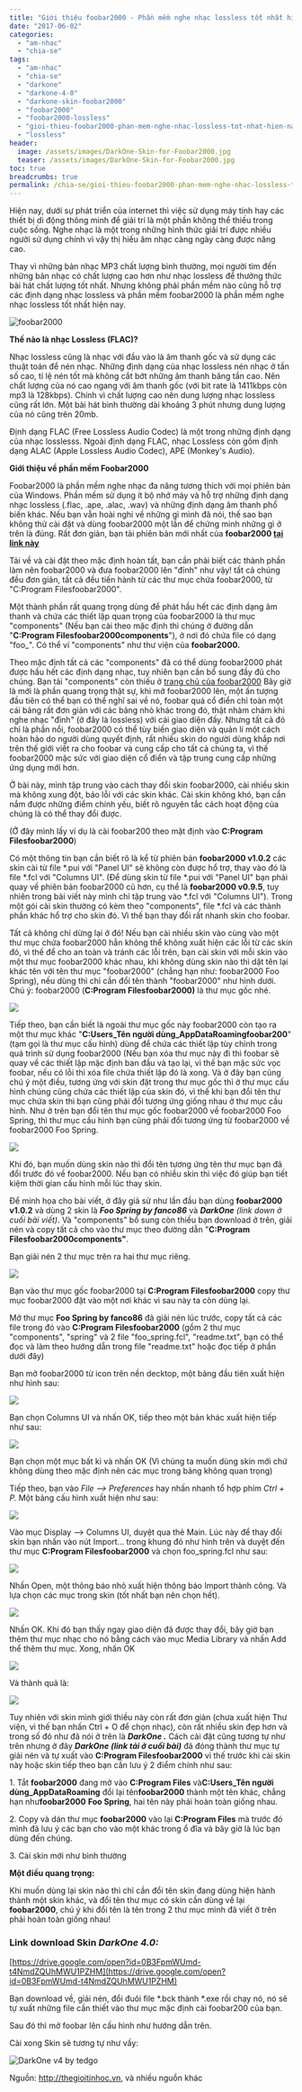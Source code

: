 ```yaml
---
title: "Giới thiệu foobar2000 - Phần mềm nghe nhạc lossless tốt nhất hiện nay"
date: "2017-06-02"
categories: 
  - "am-nhac"
  - "chia-se"
tags: 
  - "am-nhac"
  - "chia-se"
  - "darkone"
  - "darkone-4-0"
  - "darkone-skin-foobar2000"
  - "foobar2000"
  - "foobar2000-lossless"
  - "gioi-thieu-foobar2000-phan-mem-nghe-nhac-lossless-tot-nhat-hien-nay"
  - "lossless"
header:
  image: /assets/images/DarkOne-Skin-for-Foobar2000.jpg
  teaser: /assets/images/DarkOne-Skin-for-Foobar2000.jpg
toc: true
breadcrumbs: true
permalink: /chia-se/gioi-thieu-foobar2000-phan-mem-nghe-nhac-lossless-tot-nhat-hien-nay
---
```


Hiện nay, dưới sự phát triển của internet thì việc sử dụng máy tính hay các thiết bị di động thông minh để giải trí là một phần không thể thiếu trong cuộc sống. Nghe nhạc là một trong những hình thức giải trí được nhiều người sử dụng chính vì vậy thị hiếu âm nhạc càng ngày càng được nâng cao.

Thay vì những bản nhạc MP3 chất lượng bình thường, mọi người tìm đến những bản nhạc có chất lượng cao hơn như nhạc lossless để thưởng thức bài hát chất lượng tốt nhất. Nhưng không phải phần mềm nào cũng hỗ trợ các định dạng nhạc lossless và phần mềm foobar2000 là phần mềm nghe nhạc lossless tốt nhất hiện nay.

![foobar2000](/assets/images/foobar2000_075517.png "foobar2000")

**Thế nào là nhạc Lossless (FLAC)?**

Nhạc lossless cũng là nhạc với đầu vào là âm thanh gốc và sử dụng các thuật toán để nén nhạc. Những định dạng của nhạc lossless nén nhạc ở tần số cao, tỉ lệ nén tốt mà không cắt bớt những âm thanh băng tần cao. Nên chất lượng của nó cao ngang với âm thanh gốc (với bit rate là 1411kbps còn mp3 là 128kbps). Chính vì chất lượng cao nên dung lượng nhạc lossless cũng rất lớn. Một bài hát bình thường dài khoảng 3 phút nhưng dung lượng của nó cũng trên 20mb.

Định dạng FLAC (Free Lossless Audio Codec) là một trong những định dạng của nhạc losslesss. Ngoài định dạng FLAC, nhạc Lossless còn gồm định dạng ALAC (Apple Lossless Audio Codec), APE (Monkey's Audio).

**Giới thiệu về phần mềm Foobar2000**

Foobar2000 là phần mềm nghe nhạc đa năng tương thích với mọi phiên bản của Windows. Phần mềm sử dụng ít bộ nhớ máy và hỗ trợ những định dạng nhạc lossless (.flac, .ape, .alac, .wav) và những định dạng âm thanh phổ biến khác. Nếu bạn vẫn hoài nghi về những gì mình đã nói, thế sao bạn không thử cài đặt và dùng foobar2000 một lần để chứng minh những gì ở trên là đúng. Rất đơn giản, bạn tải phiên bản mới nhất của **foobar2000 [tại link này](http://www.foobar2000.org/download)**

Tải về và cài đặt theo mặc định hoàn tất, bạn cần phải biết các thành phần làm nên foobar2000 và đưa foobar2000 lên "đỉnh" như vậy! tất cả chúng đều đơn giản, tất cả đều tiến hành từ các thư mục chứa foobar2000, từ "C:Program Filesfoobar2000".

Một thành phần rất quang trọng dùng để phát hầu hết các định dạng âm thanh và chứa các thiết lập quan trọng của foobar2000 là thư mục "components" (Nếu bạn cài theo mặc định thì chúng ở đường dẫn "**C:Program Filesfoobar2000components**"), ở nơi đó chứa file có dạng "foo\_". Có thể ví "components" như thư viện của **foobar2000.**

Theo mặc định tất cả các "components" đã có thể dùng foobar2000 phát được hầu hết các định dạng nhạc, tuy nhiên bạn cần bổ sung đầy đủ cho chúng. Bạn tải "components" còn thiếu ở [trang chủ của foobar2000](http://www.foobar2000.org/components) Bây giờ là mới là phần quang trọng thật sự, khi mở foobar2000 lên, một ấn tượng đầu tiên có thể bạn có thể nghĩ sai về nó, foobar quá cổ điển chỉ toàn một cái bảng rất đơn giản với các bảng nhỏ khác trong đó, thật nhàm chám khi nghe nhạc "đỉnh" (ở đây là lossless) với cái giao diện đấy. Nhưng tất cả đó chỉ là phần nổi, foobar2000 có thể tùy biến giao diện và quản lí một cách hoàn hảo do người dùng quyết định, rất nhiều skin do người dùng khắp nơi trên thế giới viết ra cho foobar và cung cấp cho tất cả chúng ta, vì thế foobar2000 mặc sức với giao diện cổ điển và tập trung cung cấp những ứng dụng mới hơn.

Ở bài này, mình tập trung vào cách thay đổi skin foobar2000, cài nhiều skin mà không xung đột, báo lỗi với các skin khác. Cài skin không khó, bạn cần nắm được những điểm chính yếu, biết rõ nguyên tắc cách hoạt động của chúng là có thể thay đổi được.

(Ở đây mình lấy ví dụ là cài foobar200 theo mặt định vào **C:Program Filesfoobar2000**)

Có một thông tin bạn cần biết rõ là kể từ phiên bản **foobar2000 v1.0.2** các skin cài từ file \*.pui với "Panel UI" sẽ không còn được hổ trợ, thay vào đó là file \*.fcl với "Columns UI". (Để dùng skin từ file \*.pui với "Panel UI" bạn phải quay về phiên bản foobar2000 cũ hơn, cụ thể là **foobar2000 v0.9.5**, tuy nhiên trong bài viết này mình chỉ tập trung vào \*.fcl với "Columns UI"). Trong một gói cài skin thường có kèm theo "components", file \*.fcl và các thành phần khác hổ trợ cho skin đó. Vì thế bạn thay đổi rất nhanh skin cho foobar.

Tất cả không chỉ dừng lại ở đó! Nếu bạn cài nhiều skin vào cùng vào một thư mục chứa foobar2000 hẳn không thể không xuất hiện các lỗi từ các skin đó, vì thế để cho an toàn và tránh các lỗi trên, bạn cài skin với mỗi skin vào một thư mục foobar2000 khác nhau, khi không dùng skin nào thì dặt tên lại khác tên với tên thư mục "foobar2000" (chẳng hạn như: foobar2000 Foo Spring), nếu dùng thì chỉ cần đổi tên thành "foobar2000" như hình dưới. Chú ý: foobar2000 (**C:Program Filesfoobar2000)** là thư mục gốc nhé.

![](/assets/images/4540325930_3c53e2ca36_o.png)

Tiếp theo, bạn cần biết là ngoài thư mục gốc này foobar2000 còn tạo ra một thư mục khác "**C:Users_Tên người dùng_AppDataRoamingfoobar200**" (tạm gọi là thư mục cấu hình) dùng để chứa các thiết lập tùy chỉnh trong quá trình sử dụng foobar2000 (Nếu bạn xóa thư mục này đi thì foobar sẽ quay về các thiết lập mặc định ban đầu và tạo lại, vì thế bạn mặc sức vọc foobar, nếu có lỗi thì xóa file chứa thiết lập đó là xong. Và ở đây bạn cũng chú ý một điều, tương ứng với skin đặt trong thư mục gốc thì ở thư mục cấu hình chúng cũng chứa các thiết lập của skin đó, vì thế khi bạn đổi tên thư mục chứa skin thì bạn cũng phải đổi tương ứng giống nhau ở thư mục cầu hình. Như ở trên bạn đổi tên thư mục gốc foobar2000 về foobar2000 Foo Spring, thì thư mục cầu hình bạn cũng phải đổi tương ứng từ foobar2000 về foobar2000 Foo Spring.

![](/assets/images/4540344266_b44af3e146_o.png)

Khi đó, bạn muốn dùng skin nào thì đổi tên tương ứng tên thư mục bạn đã đổi trước đó về foobar2000. Nếu bạn có nhiều skin thì việc đó giúp bạn tiết kiệm thời gian cấu hình mỗi lúc thay skin.

Để minh họa cho bài viết, ở đây giả sử như lần đầu bạn dùng **foobar2000 v1.0.2** và dùng 2 skin là _**Foo Spring by fanco86**_ và _**DarkOne** (link down ở cuối bài viết)_. Và "components" bổ sung còn thiều bạn download ở trên, giải nén và copy tất cả cho vào thư mục theo đường dẫn "**C:Program Filesfoobar2000components"**.

Bạn giải nén 2 thư mục trên ra hai thư mục riêng.

![](/assets/images/4540367752_794a2fec9d_o.png)

Bạn vào thư mục gốc foobar2000 tại **C:Program Filesfoobar2000** copy thư mục foobar2000 đặt vào một nơi khác vì sau này ta còn dùng lại.

Mở thư mục **Foo Spring by fanco86** đã giải nén lúc trước, copy tất cả các file trong đó vào **C:Program Filesfoobar2000** (gồm 2 thư mục "components", "spring" và 2 file "foo\_spring.fcl", "readme.txt", bạn có thể đọc và làm theo hướng dẫn trong file "readme.txt" hoặc đọc tiếp ở phần dưới đây)

Bạn mở foobar2000 từ icon trên nền decktop, một bảng đầu tiên xuất hiện như hình sau:

![](/assets/images/4540381526_291c31a250_o.png)

Bạn chọn Columns UI và nhấn OK, tiếp theo một bản khác xuất hiện tiếp như sau:

![](/assets/images/4540391330_fab69b3ff7_o.png)

Bạn chọn một mục bất kì và nhấn OK (Vì chúng ta muốn dùng skin mới chứ không dùng theo mặc định nên các mục trong bảng không quan trọng)

Tiếp theo, bạn vào _File --> Preferences_ hay nhấn nhanh tổ hợp phím _Ctrl + P._ Một bảng cấu hình xuất hiện như sau:

![](/assets/images/4539764599_046cc994f8_o.png)

Vào mục Display --> Columns UI, duyệt qua thẻ Main. Lúc này để thay đổi skin bạn nhấn vào nút Import... trong khung đỏ như hình trên và duyệt đến thư mục **C:Program Filesfoobar2000** và chọn foo\_spring.fcl như sau:

![](/assets/images/4539767679_d4c2768a6e_o.png)

Nhấn Open, một thông báo nhỏ xuất hiện thông báo Import thành công. Và lựa chọn các mục trong skin (tốt nhất bạn nên chọn hết).

![](/assets/images/4539769535_7e9828c35b_o.png)

Nhấn OK. Khi đó bạn thấy ngay giao diện đã được thay đổi, bây giờ bạn thêm thư mục nhạc cho nó bằng cách vào mục Media Library và nhấn Add thể thêm thư mục. Xong, nhấn OK

![](/assets/images/4540409458_79c483b68e_o.png)

Và thành quả là:

![](/assets/images/4539779555_7fa7c58baf_o.png)

Tuy nhiên với skin mình giới thiều này còn rất đơn giản (chưa xuất hiện Thư viện, vì thế bạn nhấn Ctrl + O để chọn nhạc), còn rất nhiều skin đẹp hơn và trong số đó như đã nói ở trên là _**DarkOne .**_ Cách cài đặt cũng tương tự như trên nhưng ở đây _**DarkOne (link tải ở cuối bài)**_ đã đóng thành thư mục tự giải nén và tự xuất vào **C:Program Filesfoobar2000** vì thế trước khi cài skin này hoặc skin tiếp theo bạn cần lưu ý 2 điểm chính như sau:

1\. Tắt **foobar2000** đang mở vào **C:Program Files** và**C:Users_Tên người dùng_AppDataRoaming** đổi lại tên**foobar2000** thành một tên khác, chẳng hạn như**foobar2000** **Foo Spring**, hai tên này phải hoàn toàn giống nhau.

2\. Copy và dán thư mục **foobar2000** vào lại **C:Program Files** mà trước đó mình đã lưu ý các bạn cho vào một khác trong ổ đĩa và bây giờ là lúc bạn dùng đến chúng.

3\. Cài skin mới như bình thường

**Một điều quang trọng:**

Khi muốn dùng lại skin nào thì chỉ cần đổi tên skin đang dùng hiện hành thành một skin khác, và đổi tên thư mục có skin cần dùng về lại **foobar2000**, chú ý khi đổi tên là tên trong 2 thư mục mình đã viết ở trên phải hoàn toàn giống nhau!

### Link download Skin _**DarkOne 4.0:**_

[https://drive.google.com/open?id=0B3FpmWUmd-t4NmdZQUhMWU1PZHM](https://drive.google.com/open?id=0B3FpmWUmd-t4NmdZQUhMWU1PZHM)

Bạn download về, giải nén, đổi đuôi file \*.bck thành \*.exe rồi chạy nó, nó sẽ tự xuất những file cần thiết vào thư mục mặc định cài foobar200 của bạn.

Sau đó thì mở foobar lên cấu hình như hướng dẫn trên.

Cài xong Skin sẽ tương tự như vầy:

![DarkOne v4 by tedgo](/assets/images/darkone_v4_by_tedgo-d5yuiyk.jpg)

Nguồn: <http://thegioitinhoc.vn>, và nhiều nguồn khác
